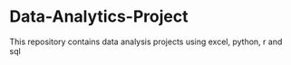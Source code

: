 # Data-Analytics-Project
This repository contains data analysis projects using excel, python, r and sql
